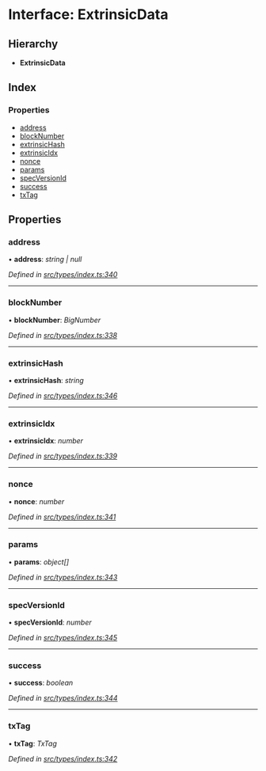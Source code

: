 # Interface: ExtrinsicData

## Hierarchy

* **ExtrinsicData**

## Index

### Properties

* [address](extrinsicdata.md#address)
* [blockNumber](extrinsicdata.md#blocknumber)
* [extrinsicHash](extrinsicdata.md#extrinsichash)
* [extrinsicIdx](extrinsicdata.md#extrinsicidx)
* [nonce](extrinsicdata.md#nonce)
* [params](extrinsicdata.md#params)
* [specVersionId](extrinsicdata.md#specversionid)
* [success](extrinsicdata.md#success)
* [txTag](extrinsicdata.md#txtag)

## Properties

###  address

• **address**: *string | null*

*Defined in [src/types/index.ts:340](https://github.com/PolymathNetwork/polymesh-sdk/blob/c77f6a3e/src/types/index.ts#L340)*

___

###  blockNumber

• **blockNumber**: *BigNumber*

*Defined in [src/types/index.ts:338](https://github.com/PolymathNetwork/polymesh-sdk/blob/c77f6a3e/src/types/index.ts#L338)*

___

###  extrinsicHash

• **extrinsicHash**: *string*

*Defined in [src/types/index.ts:346](https://github.com/PolymathNetwork/polymesh-sdk/blob/c77f6a3e/src/types/index.ts#L346)*

___

###  extrinsicIdx

• **extrinsicIdx**: *number*

*Defined in [src/types/index.ts:339](https://github.com/PolymathNetwork/polymesh-sdk/blob/c77f6a3e/src/types/index.ts#L339)*

___

###  nonce

• **nonce**: *number*

*Defined in [src/types/index.ts:341](https://github.com/PolymathNetwork/polymesh-sdk/blob/c77f6a3e/src/types/index.ts#L341)*

___

###  params

• **params**: *object[]*

*Defined in [src/types/index.ts:343](https://github.com/PolymathNetwork/polymesh-sdk/blob/c77f6a3e/src/types/index.ts#L343)*

___

###  specVersionId

• **specVersionId**: *number*

*Defined in [src/types/index.ts:345](https://github.com/PolymathNetwork/polymesh-sdk/blob/c77f6a3e/src/types/index.ts#L345)*

___

###  success

• **success**: *boolean*

*Defined in [src/types/index.ts:344](https://github.com/PolymathNetwork/polymesh-sdk/blob/c77f6a3e/src/types/index.ts#L344)*

___

###  txTag

• **txTag**: *TxTag*

*Defined in [src/types/index.ts:342](https://github.com/PolymathNetwork/polymesh-sdk/blob/c77f6a3e/src/types/index.ts#L342)*
